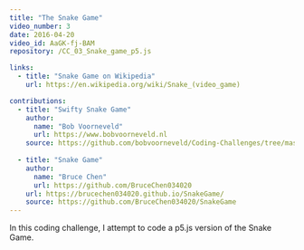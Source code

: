 ```yaml
---
title: "The Snake Game"
video_number: 3
date: 2016-04-20
video_id: AaGK-fj-BAM
repository: /CC_03_Snake_game_p5.js

links:
  - title: "Snake Game on Wikipedia"
    url: https://en.wikipedia.org/wiki/Snake_(video_game)

contributions:
  - title: "Swifty Snake Game"
    author:
      name: "Bob Voorneveld"
      url: https://www.bobvoorneveld.nl
    source: https://github.com/bobvoorneveld/Coding-Challenges/tree/master/CC003-The%20Snake%20Game"
  
  - title: "Snake Game"
    author:
      name: "Bruce Chen"
      url: https://github.com/BruceChen034020
    url: https://brucechen034020.github.io/SnakeGame/
    source: https://github.com/BruceChen034020/SnakeGame
---
```


In this coding challenge, I attempt to code a p5.js version of the Snake Game.
